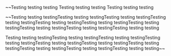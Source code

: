 ~~Testing testing testing
  Testing testing testing
  Testing testing testing
  
  
  ~~Testing testing testingTesting testing testingTesting testing testingTesting testing testingTesting testing testingTesting testing testingTesting testing testingTesting testing testingTesting testing testingTesting testing testing
  
  
  Testing testing testingTesting testing testingTesting testing testingTesting testing testingTesting testing testingTesting testing testingTesting testing testingTesting testing testingTesting testing testingTesting testing testing~~
